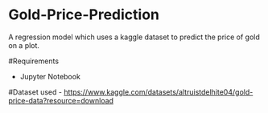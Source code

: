 # Gold-Price-Prediction
A regression model which uses a kaggle dataset to predict the price of gold on a plot.

#Requirements
- Jupyter Notebook

#Dataset used - 
https://www.kaggle.com/datasets/altruistdelhite04/gold-price-data?resource=download
